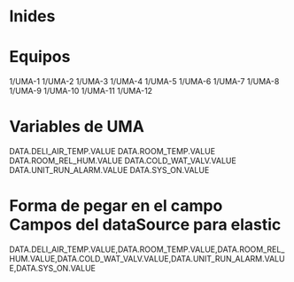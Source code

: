 # Inides

# Equipos
1/UMA-1
1/UMA-2
1/UMA-3
1/UMA-4
1/UMA-5
1/UMA-6
1/UMA-7
1/UMA-8
1/UMA-9
1/UMA-10
1/UMA-11
1/UMA-12

# Variables de UMA
DATA.DELI_AIR_TEMP.VALUE
DATA.ROOM_TEMP.VALUE
DATA.ROOM_REL_HUM.VALUE
DATA.COLD_WAT_VALV.VALUE
DATA.UNIT_RUN_ALARM.VALUE
DATA.SYS_ON.VALUE

# Forma de pegar en el campo Campos del dataSource para elastic
DATA.DELI_AIR_TEMP.VALUE,DATA.ROOM_TEMP.VALUE,DATA.ROOM_REL_HUM.VALUE,DATA.COLD_WAT_VALV.VALUE,DATA.UNIT_RUN_ALARM.VALUE,DATA.SYS_ON.VALUE

